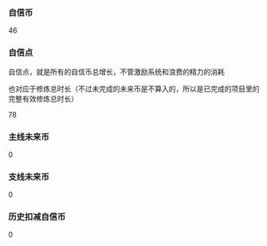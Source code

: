 ### 自信币
46

### 自信点
自信点，就是所有的自信币总增长，不管激励系统和浪费的精力的消耗

也对应于修炼总时长（不过未完成的未来币是不算入的，所以是已完成的项目里的完整有效修炼总时长）

78

### 主线未来币
0

### 支线未来币
0

### 历史扣减自信币
0
